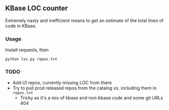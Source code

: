 ## KBase LOC counter

Extremely nasty and inefficient means to get an estimate of the total lines of code in KBase.

### Usage

Install requests, then

```
python loc.py repos.txt
```

### TODO

* Add UI repos, currently missing LOC from there
* Try to pull prod released repos from the catalog vs. including them in `repos.txt`
  * Tricky as it's a mix of kbase and non-kbase code and some git URLs 404